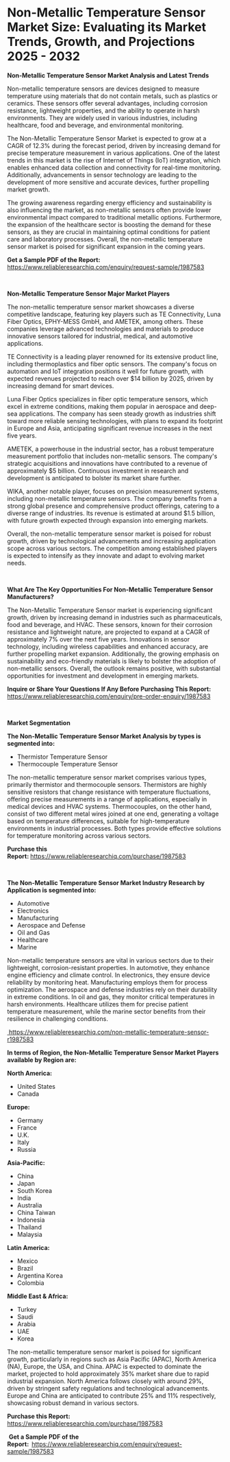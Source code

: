 <p><h1>Non-Metallic Temperature Sensor Market Size: Evaluating its Market Trends, Growth, and Projections 2025 - 2032</h1></p><p><strong>Non-Metallic Temperature Sensor Market Analysis and Latest Trends</strong></p>
<p><p>Non-metallic temperature sensors are devices designed to measure temperature using materials that do not contain metals, such as plastics or ceramics. These sensors offer several advantages, including corrosion resistance, lightweight properties, and the ability to operate in harsh environments. They are widely used in various industries, including healthcare, food and beverage, and environmental monitoring.</p><p>The Non-Metallic Temperature Sensor Market is expected to grow at a CAGR of 12.3% during the forecast period, driven by increasing demand for precise temperature measurement in various applications. One of the latest trends in this market is the rise of Internet of Things (IoT) integration, which enables enhanced data collection and connectivity for real-time monitoring. Additionally, advancements in sensor technology are leading to the development of more sensitive and accurate devices, further propelling market growth.</p><p>The growing awareness regarding energy efficiency and sustainability is also influencing the market, as non-metallic sensors often provide lower environmental impact compared to traditional metallic options. Furthermore, the expansion of the healthcare sector is boosting the demand for these sensors, as they are crucial in maintaining optimal conditions for patient care and laboratory processes. Overall, the non-metallic temperature sensor market is poised for significant expansion in the coming years.</p></p>
<p><strong>Get a Sample PDF of the Report:&nbsp;</strong> <a href="https://www.reliableresearchiq.com/enquiry/request-sample/1987583?utm_campaign=2481&utm_medium=2&utm_source=Github&utm_content=ia&utm_term=15042025&utm_id=non-metallic-temperature-sensor">https://www.reliableresearchiq.com/enquiry/request-sample/1987583</a></p>
<p>&nbsp;</p>
<p><strong>Non-Metallic Temperature Sensor Major Market Players</strong></p>
<p><p>The non-metallic temperature sensor market showcases a diverse competitive landscape, featuring key players such as TE Connectivity, Luna Fiber Optics, EPHY-MESS GmbH, and AMETEK, among others. These companies leverage advanced technologies and materials to produce innovative sensors tailored for industrial, medical, and automotive applications.</p><p>TE Connectivity is a leading player renowned for its extensive product line, including thermoplastics and fiber optic sensors. The company's focus on automation and IoT integration positions it well for future growth, with expected revenues projected to reach over $14 billion by 2025, driven by increasing demand for smart devices.</p><p>Luna Fiber Optics specializes in fiber optic temperature sensors, which excel in extreme conditions, making them popular in aerospace and deep-sea applications. The company has seen steady growth as industries shift toward more reliable sensing technologies, with plans to expand its footprint in Europe and Asia, anticipating significant revenue increases in the next five years.</p><p>AMETEK, a powerhouse in the industrial sector, has a robust temperature measurement portfolio that includes non-metallic sensors. The company's strategic acquisitions and innovations have contributed to a revenue of approximately $5 billion. Continuous investment in research and development is anticipated to bolster its market share further.</p><p>WIKA, another notable player, focuses on precision measurement systems, including non-metallic temperature sensors. The company benefits from a strong global presence and comprehensive product offerings, catering to a diverse range of industries. Its revenue is estimated at around $1.5 billion, with future growth expected through expansion into emerging markets.</p><p>Overall, the non-metallic temperature sensor market is poised for robust growth, driven by technological advancements and increasing application scope across various sectors. The competition among established players is expected to intensify as they innovate and adapt to evolving market needs.</p></p>
<p>&nbsp;</p>
<p><strong>What Are The Key Opportunities For Non-Metallic Temperature Sensor Manufacturers?</strong></p>
<p><p>The Non-Metallic Temperature Sensor market is experiencing significant growth, driven by increasing demand in industries such as pharmaceuticals, food and beverage, and HVAC. These sensors, known for their corrosion resistance and lightweight nature, are projected to expand at a CAGR of approximately 7% over the next five years. Innovations in sensor technology, including wireless capabilities and enhanced accuracy, are further propelling market expansion. Additionally, the growing emphasis on sustainability and eco-friendly materials is likely to bolster the adoption of non-metallic sensors. Overall, the outlook remains positive, with substantial opportunities for investment and development in emerging markets.</p></p>
<p><strong>Inquire or Share Your Questions If Any Before Purchasing This Report:</strong> <a href="https://www.reliableresearchiq.com/enquiry/pre-order-enquiry/1987583?utm_campaign=2481&utm_medium=2&utm_source=Github&utm_content=ia&utm_term=15042025&utm_id=non-metallic-temperature-sensor">https://www.reliableresearchiq.com/enquiry/pre-order-enquiry/1987583</a></p>
<p>&nbsp;</p>
<p><strong>Market Segmentation</strong></p>
<p><strong>The Non-Metallic Temperature Sensor Market Analysis by types is segmented into:</strong></p>
<p><ul><li>Thermistor Temperature Sensor</li><li>Thermocouple Temperature Sensor</li></ul></p>
<p><p>The non-metallic temperature sensor market comprises various types, primarily thermistor and thermocouple sensors. Thermistors are highly sensitive resistors that change resistance with temperature fluctuations, offering precise measurements in a range of applications, especially in medical devices and HVAC systems. Thermocouples, on the other hand, consist of two different metal wires joined at one end, generating a voltage based on temperature differences, suitable for high-temperature environments in industrial processes. Both types provide effective solutions for temperature monitoring across various sectors.</p></p>
<p><strong>Purchase this Report:&nbsp;</strong><a href="https://www.reliableresearchiq.com/purchase/1987583?utm_campaign=2481&utm_medium=2&utm_source=Github&utm_content=ia&utm_term=15042025&utm_id=non-metallic-temperature-sensor">https://www.reliableresearchiq.com/purchase/1987583</a></p>
<p>&nbsp;</p>
<p><strong>The Non-Metallic Temperature Sensor Market Industry Research by Application is segmented into:</strong></p>
<p><ul><li>Automotive</li><li>Electronics</li><li>Manufacturing</li><li>Aerospace and Defense</li><li>Oil and Gas</li><li>Healthcare</li><li>Marine</li></ul></p>
<p><p>Non-metallic temperature sensors are vital in various sectors due to their lightweight, corrosion-resistant properties. In automotive, they enhance engine efficiency and climate control. In electronics, they ensure device reliability by monitoring heat. Manufacturing employs them for process optimization. The aerospace and defense industries rely on their durability in extreme conditions. In oil and gas, they monitor critical temperatures in harsh environments. Healthcare utilizes them for precise patient temperature measurement, while the marine sector benefits from their resilience in challenging conditions.</p></p>
<p><a href="https://www.reliableresearchiq.com/non-metallic-temperature-sensor-r1987583?utm_campaign=2481&utm_medium=2&utm_source=Github&utm_content=ia&utm_term=15042025&utm_id=non-metallic-temperature-sensor">&nbsp;https://www.reliableresearchiq.com/non-metallic-temperature-sensor-r1987583</a></p>
<p><strong>In terms of Region, the Non-Metallic Temperature Sensor Market Players available by Region are:</strong></p>
<p>
    <p> <strong> North America: </strong>
        <ul>
            <li>United States</li>
            <li>Canada</li>
        </ul>
        </p> 
    <p> <strong> Europe: </strong>
        <ul>
            <li>Germany</li>
            <li>France</li>
            <li>U.K.</li>
            <li>Italy</li>
            <li>Russia</li>
        </ul>
        </p> 
    <p> <strong> Asia-Pacific: </strong>
        <ul>
            <li>China</li>
            <li>Japan</li>
            <li>South Korea</li>
            <li>India</li>
            <li>Australia</li>
            <li>China Taiwan</li>
            <li>Indonesia</li>
            <li>Thailand</li>
            <li>Malaysia</li>
        </ul>
        </p> 
    <p> <strong> Latin America: </strong>
        <ul>
            <li>Mexico</li>
            <li>Brazil</li>
            <li>Argentina Korea</li>
            <li>Colombia</li>
        </ul>
        </p> 
    <p> <strong> Middle East & Africa: </strong>
        <ul>
            <li>Turkey</li>
            <li>Saudi</li>
            <li>Arabia</li>
            <li>UAE</li>
            <li>Korea</li>
        </ul>
    </p>
    </p>
<p><p>The non-metallic temperature sensor market is poised for significant growth, particularly in regions such as Asia Pacific (APAC), North America (NA), Europe, the USA, and China. APAC is expected to dominate the market, projected to hold approximately 35% market share due to rapid industrial expansion. North America follows closely with around 29%, driven by stringent safety regulations and technological advancements. Europe and China are anticipated to contribute 25% and 11% respectively, showcasing robust demand in various sectors.</p></p>
<p><strong>Purchase this Report: </strong><a href="https://www.reliableresearchiq.com/purchase/1987583?utm_campaign=2481&utm_medium=2&utm_source=Github&utm_content=ia&utm_term=15042025&utm_id=non-metallic-temperature-sensor">https://www.reliableresearchiq.com/purchase/1987583</a></p>
<p>&nbsp;<strong>Get a Sample PDF of the Report:&nbsp;&nbsp;</strong><a href="https://www.reliableresearchiq.com/enquiry/request-sample/1987583?utm_campaign=2481&utm_medium=2&utm_source=Github&utm_content=ia&utm_term=15042025&utm_id=non-metallic-temperature-sensor">https://www.reliableresearchiq.com/enquiry/request-sample/1987583</a></p>
<p><strong></strong></p>
<p><p></p><p></p><p></p></p>